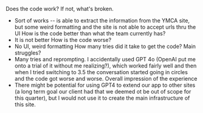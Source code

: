 Does the code work? If not, what's broken.
- Sort of works -- is able to extract the information from the YMCA site, but some weird formatting and the site is not able to accept urls thru the UI
How is the code better than what the team currently has?
- It is not better
How is the code worse?
- No UI, weird formatting
How many tries did it take to get the code? Main struggles?
- Many tries and reprompting. I accidentally used GPT 4o (OpenAI put me onto a trial of it without me realizing?), which worked fairly well and then when I tried switching to 3.5 the conversation started going in circles and the code got worse and worse.
Overall impression of the experience
- There might be potential for using GPT4 to extend our app to other sites (a long term goal our client had that we deemed ot be out of scope for this quarter), but I would not use it to create the main infrastructure of this site.